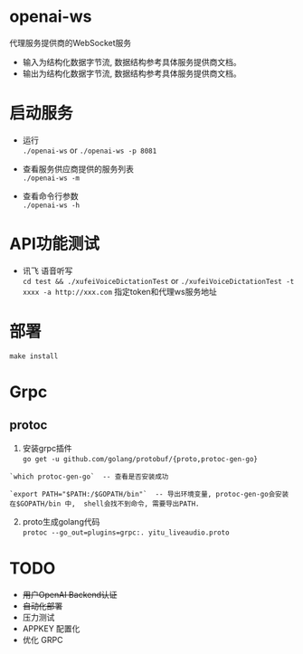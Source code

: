 # openai-ws

代理服务提供商的WebSocket服务  

  * 输入为结构化数据字节流, 数据结构参考具体服务提供商文档。  
  * 输出为结构化数据字节流, 数据结构参考具体服务提供商文档。  

# 启动服务 

  - 运行  
  `./openai-ws`  or `./openai-ws -p 8081`  

  - 查看服务供应商提供的服务列表  
  `./openai-ws -m`  

  - 查看命令行参数  
  `./openai-ws -h`  

# API功能测试  
  
  - 讯飞 语音听写  
  `cd test && ./xufeiVoiceDictationTest` or `./xufeiVoiceDictationTest -t xxxx -a http://xxx.com` 指定token和代理ws服务地址  

# 部署  
  `make install`    

# Grpc
  
  ## protoc 
  1. 安装grpc插件  
    `go get -u github.com/golang/protobuf/{proto,protoc-gen-go}`  

    `which protoc-gen-go`  -- 查看是否安装成功  

    `export PATH="$PATH:/$GOPATH/bin"`  -- 导出环境变量, protoc-gen-go会安装在$GOPATH/bin 中,  shell会找不到命令, 需要导出PATH.   
  

  2. proto生成golang代码   
    `protoc --go_out=plugins=grpc:. yitu_liveaudio.proto`   

# TODO

  - ~~用户OpenAI Backend认证~~  
  - ~~自动化部署~~  
  - 压力测试 
  - APPKEY 配置化
  - 优化 GRPC